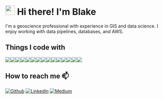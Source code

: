 # <img src="https://media.tenor.com/images/30169e4a670daf12443df7d2dd140176/tenor.gif" width="30"> Hi there! I'm Blake 

I'm a geoscience professional with experience in GIS and data science. I enjoy working with data pipelines, databases, and AWS.

## Things I code with
<img src="https://img.shields.io/badge/-Reactjs-00b2ff?style=flat-square&logo=react&logoColor=white"><img src="https://camo.githubusercontent.com/425d14e7ceaf18d8bb8e9bf17cd1a270c928c888b9ee4abe84a3bc8a5b3122fe/68747470733a2f2f696d672e736869656c64732e696f2f62616467652f2d4e6f64656a732d3433383533643f7374796c653d666c61742d737175617265266c6f676f3d4e6f64652e6a73266c6f676f436f6c6f723d7768697465"><img src="https://camo.githubusercontent.com/0c3a16a22ae058cfe38a06dc9ea16404cf006409262f547c9ccfa3ec8b30f71e/68747470733a2f2f696d672e736869656c64732e696f2f62616467652f2d48544d4c352d4533344632363f7374796c653d666c61742d737175617265266c6f676f3d68746d6c35266c6f676f436f6c6f723d7768697465"><img src="https://img.shields.io/badge/-CSS-00a8ff?style=flat-square&logo=css3&logoColor=white"><img src="https://img.shields.io/badge/-Bash/Zsh-370100?style=flat-square&logo=gnu&logoColor=white"><img src="https://img.shields.io/badge/-Jupyter-ef7e1f?style=flat-square&logo=jupyter&logoColor=white"><img src="https://img.shields.io/badge/-Python-1817e8?style=flat-square&logo=python&logoColor=white"><img src="https://img.shields.io/badge/-PostgreSQL-b43ac5?style=flat-square&logo=postgresql&logoColor=white"><img src="https://img.shields.io/badge/-AWS-e07e1f?style=flat-square&logo=amazonaws&logoColor=white"><img src="https://camo.githubusercontent.com/561f3d4fd727fcca82984c91a65eca069ff34a435072158f6947c4ca52370eae/68747470733a2f2f696d672e736869656c64732e696f2f62616467652f2d4769742d4630353033323f7374796c653d666c61742d737175617265266c6f676f3d676974266c6f676f436f6c6f723d7768697465"><img src="https://img.shields.io/badge/-Docker-0066ff?style=flat-square&logo=docker&logoColor=white"><img src="https://img.shields.io/badge/-Leaflet-39c66e?style=flat-square&logo=leaflet&logoColor=white"><img src="https://img.shields.io/badge/-Mapbox-0074ff?style=flat-square&logo=mapbox&logoColor=white"><img src="https://img.shields.io/badge/-JavaScript-f2dd0d?style=flat-square&logo=javascript&logoColor=black"><img src="https://img.shields.io/badge/-VS%20Code-0d81f2?style=flat-square&logo=visualstudiocode&logoColor=white">

<!-- Tensorflow -->
<!-- <img src="https://img.shields.io/badge/-Tensorflow-f5790a?style=flat-square&logo=tensorflow&logoColor=white"> -->

## How to reach me 📫 
<p><a href="https://github.com/bstefansen" target="_blank"><img alt="Github" src="https://img.shields.io/badge/GitHub-%2312100E.svg?&style=for-the-badge&logo=Github&logoColor=white" /></a> </a> <a href="https://www.linkedin.com/in/blake-stefansen/" target="_blank"><img alt="LinkedIn" src="https://img.shields.io/badge/linkedin-%230077B5.svg?&style=for-the-badge&logo=linkedin&logoColor=white" /></a> <a href="https://blakesportfolio.netlify.app/" target="_blank"><img alt="Medium" src="https://img.shields.io/badge/Portfolio-%2312100E.svg?&style=for-the-badge&logo=react&logoColor=white" /></a>


<!-- - 📧  bstefansen11@gmail.com -->

<!--
**bstefansen/bstefansen** is a ✨ _special_ ✨ repository because its `README.md` (this file) appears on your GitHub profile.

Here are some ideas to get you started:

- 🔭 I’m currently working on ...
- 🌱 I’m currently learning ...
- 👯 I’m looking to collaborate on ...
- 🤔 I’m looking for help with ...
- 💬 Ask me about ...
- 📫 How to reach me: ...
- 😄 Pronouns: ...
- ⚡ Fun fact: ...
-->
